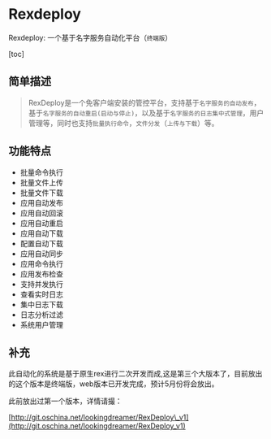 # Rexdeploy

Rexdeploy: 一个基于名字服务自动化平台（`终端版`）



\[toc\]

## 简单描述

> RexDeploy是一个免客户端安装的管控平台，支持基于`名字服务的自动发布`，基于`名字服务的自动重启(启动与停止)`，以及基于`名字服务的日志集中式管理`，用户管理等，同时也支持`批量执行命令`，`文件分发`（`上传与下载`）等。

## 功能特点

* 批量命令执行
* 批量文件上传
* 批量文件下载
* 应用自动发布
* 应用自动回滚
* 应用自动重启
* 应用自动下载
* 配置自动下载
* 应用自动同步
* 应用命令执行
* 应用发布检查
* 支持并发执行
* 查看实时日志
* 集中日志下载
* 日志分析过滤
* 系统用户管理

## 补充

此自动化的系统是基于原生rex进行二次开发而成,这是第三个大版本了，目前放出的这个版本是终端版，web版本已开发完成，预计5月份将会放出。

此前放出过第一个版本，详情请撮：

[http://git.oschina.net/lookingdreamer/RexDeploy\_v1](http://git.oschina.net/lookingdreamer/RexDeploy_v1)

